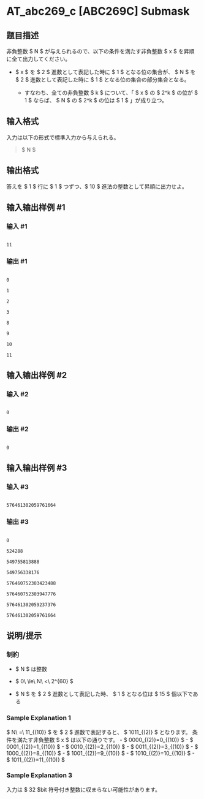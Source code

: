 # AT_abc269_c [ABC269C] Submask

## 题目描述

[problemUrl]: https://atcoder.jp/contests/abc269/tasks/abc269_c

非負整数 $ N $ が与えられるので、以下の条件を満たす非負整数 $ x $ を昇順に全て出力してください。

- $ x $ を $ 2 $ 進数として表記した時に $ 1 $ となる位の集合が、 $ N $ を $ 2 $ 進数として表記した時に $ 1 $ となる位の集合の部分集合となる。
  - すなわち、全ての非負整数 $ k $ について、「 $ x $ の $ 2^k $ の位が $ 1 $ ならば、 $ N $ の $ 2^k $ の位は $ 1 $ 」が成り立つ。

## 输入格式

入力は以下の形式で標準入力から与えられる。

> $ N $

## 输出格式

答えを $ 1 $ 行に $ 1 $ つずつ、$ 10 $ 進法の整数として昇順に出力せよ。

## 输入输出样例 #1

### 输入 #1

```
11
```

### 输出 #1

```
0
1
2
3
8
9
10
11
```

## 输入输出样例 #2

### 输入 #2

```
0
```

### 输出 #2

```
0
```

## 输入输出样例 #3

### 输入 #3

```
576461302059761664
```

### 输出 #3

```
0
524288
549755813888
549756338176
576460752303423488
576460752303947776
576461302059237376
576461302059761664
```

## 说明/提示

### 制約

- $ N $ は整数
- $ 0\ \le\ N\ <\ 2^{60} $
- $ N $ を $ 2 $ 進数として表記した時、 $ 1 $ となる位は $ 15 $ 個以下である

### Sample Explanation 1

$ N\ =\ 11_{(10)} $ を $ 2 $ 進数で表記すると、 $ 1011_{(2)} $ となります。 条件を満たす非負整数 $ x $ は以下の通りです。 - $ 0000_{(2)}=0_{(10)} $ - $ 0001_{(2)}=1_{(10)} $ - $ 0010_{(2)}=2_{(10)} $ - $ 0011_{(2)}=3_{(10)} $ - $ 1000_{(2)}=8_{(10)} $ - $ 1001_{(2)}=9_{(10)} $ - $ 1010_{(2)}=10_{(10)} $ - $ 1011_{(2)}=11_{(10)} $

### Sample Explanation 3

入力は $ 32 $bit 符号付き整数に収まらない可能性があります。